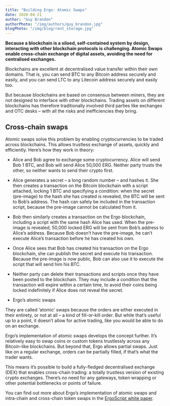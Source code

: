 ```yaml
---
title: "Building Ergo: Atomic Swaps"
date: 2020-04-21
author: "Guy Brandon"
authorPhoto: "/img/authors/guy_brandon.jpg"
blogPhoto: "/img/blog/rent_storage.jpg"
---
```


__Because a blockchain is a siloed, self-contained system by design, interacting with other blockchain protocols is challenging. Atomic Swaps enable cross-chain exchange of digital assets, avoiding the need for centralised exchanges.__

Blockchains are excellent at decentralised value transfer within their own domains. That is, you can send BTC to any Bitcoin address securely and easily, and you can send LTC to any Litecoin address securely and easily too.

But because blockchains are based on consensus between miners, they are not designed to interface with other blockchains. Trading assets on different blockchains has therefore traditionally involved third parties like exchanges and OTC desks – with all the risks and inefficiencies they bring.

## Cross-chain swaps

Atomic swaps solve this problem by enabling cryptocurrencies to be traded across blockchains. This allows trustless exchange of assets, quickly and efficiently. Here’s how they work in theory:

* Alice and Bob agree to exchange some cryptocurrency. Alice will send Bob 1 BTC, and Bob will send Alice 50,000 ERG. Neither party trusts the other, so neither wants to send their crypto first.
* Alice generates a secret – a long random number – and hashes it. She then creates a transaction on the Bitcoin blockchain with a script attached, locking 1 BTC and specifying a condition: when the secret (pre-image) to the hash she has created is revealed, the BTC will be sent to Bob’s address. The hash can safely be included in the transaction script, because the pre-image cannot be calculated from it.
* Bob then similarly creates a transaction on the Ergo blockchain, including a script with the same hash Alice has used. When the pre-image is revealed, 50,000 locked ERG will be sent from Bob’s address to Alice’s address. Because Bob doesn’t have the pre-image, he can’t execute Alice’s transaction before he has created his own.
* Once Alice sees that Bob has created his transaction on the Ergo blockchain, she can publish the secret and execute his transaction. Because the pre-image is now public, Bob can also use it to execute the script that will send him his BTC.
* Neither party can delete their transactions and scripts once they have been posted to the blockchain. They may include a condition that the transaction will expire within a certain time, to avoid their coins being locked indefinitely if Alice does not reveal the secret.

* Ergo’s atomic swaps

They are called ‘atomic’ swaps because the orders are either executed in their entirety, or not at all – a kind of fill-or-kill order. But while that’s useful up to a point, it doesn’t allow for active trading, like you would be able to do on an exchange.  

Ergo’s implementation of atomic swaps develops the concept further. It’s relatively easy to swap coins or custom tokens trustlessly across any Bitcoin-like blockchains. But beyond that, Ergo allows partial swaps. Just like on a regular exchange, orders can be partially filled, if that’s what the trader wants.

This means it’s possible to build a fully-fledged decentralised exchange (DEX) that enables cross-chain trading: a totally trustless version of existing crypto exchanges. There’s no need for any gateways, token wrapping or other potential bottlenecks or points of failure.

You can find out more about Ergo’s implementation of atomic swaps and intra-chain and cross-chain token swaps in the [ErgoScript white paper](https://ergoplatform.org/docs/ErgoScript.pdf).
